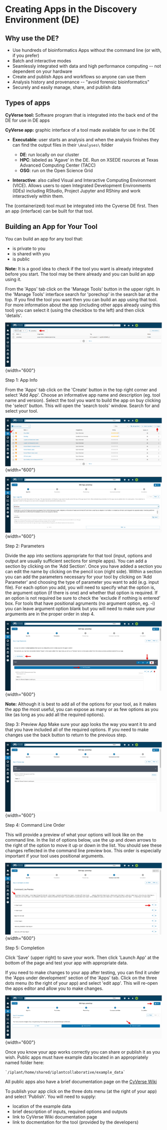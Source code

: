 # Creating Apps in the Discovery Environment (DE)


## Why use the DE?

-   Use hundreds of bioinformatics Apps without the command line (or
    with, if you prefer)
-   Batch and interactive modes
-   Seamlessly integrated with data and high performance computing --
    not dependent on your hardware
-   Create and publish Apps and workflows so anyone can use them
-   Analysis history and provenance -- "avoid forensic bioinformatics"
-   Securely and easily manage, share, and publish data

## Types of apps

**CyVerse tool:** Software program that is integrated into the back end
of the DE for use in DE apps

**CyVerse app:** graphic interface of a tool made available for use in
the DE

 -   **Executable**: user starts an analysis and when the analysis
     finishes they can find the output files in their `\Analyses\`
     folder

      -   **DE**: run locally on our cluster
      -   **HPC**: labeled as 'Agave' in the DE. Run on XSEDE
          rsources at Texas Advanced Computing Center (TACC)
      -   **OSG**: run on the Open Science Grid

 -   **Interactive**: also called Visual and Interactive Computing
     Environment (VICE). Allows users to open Integrated Development
     Environments (IDEs) including RStudio, Project Jupyter and RShiny
     and work interactively within them.

The (containerized) tool must be integrated into the Cyverse DE first.
Then an app (interface) can be built for that tool.

## Building an App for Your Tool

You can build an app for any tool that:

-   is private to you
-   is shared with you
-   is public

**Note:**
It is a good idea to check if the tool you want is already
integrated before you start. The tool may be there already and you can
build an app using it.

From the 'Apps' tab click on the 'Manage Tools' button in the upper right.
In the 'Manage Tools' interface search for 'porechop' in the search bar
at the top. If you find the tool you want then you can build an app using that tool. For more information about the app (including other apps already using this tool) you can select it (using the checkbox to the left) and then click 'details'.

![manage_tools](../assets/de/manage_tools.png){width="600"}

Step 1: App Info

From the 'Apps' tab click on the 'Create' button in the top right corner and select 'Add App'. Choose an informative app name and description (eg. tool
name and version). Select the tool you want to build the app on buy clicking the 'select' button. This will open the 'search tools' window. Search for and select your tool.

![create_app](../assets/de/create_app.png){width="600"}


![buildapp_step1](../assets/de/buildapp_step1.png){width="600"}

Step 2: Parameters

Divide the app into sections appropriate for that tool (input, options and output are usually
sufficient sections for simple apps). You can add a section by clicking on the 'Add Section'. Once you have added a section you can edit the name by clicking on the pencil icon (right side). Within a section you can add the parameters necessary for your tool by clicking on 'Add Parameter' and choosing the type of parameter you want to add (e.g. input file). For each option you add, you will need to specify what the option is,
the argument option (if there is one) and whether that option is required. If an
option is not required be sure to check the 'exclude if nothing is
entered' box. For tools that have positional agruments (no argument option, eg.
-i) you can leave argument option blank but you will need to make sure your arguments are in the proper order in step 4.

![buildapp_step2](../assets/de/buildapp_step2.png){width="600"}

**Note:**
Although it is best to add all of the options for your tool, as it makes
the app the most useful, you can expose as many or as few options as you
like (as long as you add all the required options).


Step 3: Preview App
Make sure your app looks the way you want it to and that you have included all of the required options. If you need to make changes use the back button to return to the previous step.

![buildapp_step3](../assets/de/buildapp_step3.png){width="600"}

Step 4:  Command Line Order

This will provide a preview of what your options will look like on the command line. In the list of options below, use the up and down arrows to the right of the option to move it up or down in the list. You should see these changes reflected in the command line preview box. This order is especially important if your tool uses positional arguments.

![buildapp_step4](../assets/de/buildapp_step4.png){width="600"}

Step 5: Completion

Click 'Save' (upper right) to save your work. Then click 'Launch App' at the bottom of the page and test your app with appropriate data.

If you need to make changes to your app after testing, you can find it under the 'Apps under development' section of the 'Apps' tab. Click on the three dots menu (to the right of your app) and select 'edit app'. This will re-open the apps editor and allow you to make changes.

![buildapp_step5](../assets/de/buildapp_step5.png){width="600"}

Once you know your app works correctly you can share or publish it as
you wish. Public apps must have example data located in an appropriately
named folder here:

    `/iplant/home/shared/iplantcollaborative/example_data`


All public apps also have a brief documentation page on the [CyVerse
Wiki](https://wiki.cyverse.org/wiki/display/DEapps/List+of+Applications)

To publish your app click on the three dots menu (at the right of your app) 
and select 'Publish'. You will need to supply:

-   location of the example data
-   brief description of inputs, required options and outputs
-   link to CyVerse Wiki documentation page
-   link to docmentation for the tool (provided by the developers)

